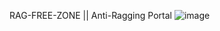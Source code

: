 RAG-FREE-ZONE || Anti-Ragging Portal
![image](https://github.com/DEV-BRITI/RAG-FREE-ZONE/assets/115391612/8f0fa8a3-25c1-4218-90cd-0d4d6424b0cc)
